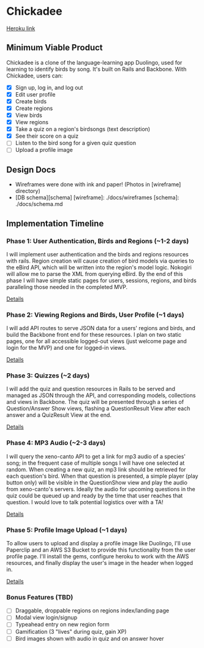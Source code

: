 # Chickadee

[Heroku link][heroku]

[heroku]: https://chickadee.herokuapp.com/

## Minimum Viable Product
Chickadee is a clone of the language-learning app Duolingo, used for learning to identify birds by song. It's built on Rails and Backbone.  With Chickadee, users can:
- [X] Sign up, log in, and log out
- [X] Edit user profile
- [X] Create birds
- [X] Create regions
- [X] View birds
- [X] View regions
- [X] Take a quiz on a region's birdsongs (text description)
- [X] See their score on a quiz
- [ ] Listen to the bird song for a given quiz question
- [ ] Upload a profile image

## Design Docs
* Wireframes were done with ink and paper! (Photos in [wireframe] directory)
* [DB schema][schema]
[wireframe]: ./docs/wireframes
[schema]: ./docs/schema.md

## Implementation Timeline

### Phase 1: User Authentication, Birds and Regions (~1-2 days)
I will implement user authentication and the birds and regions resources with rails. Region creation will cause creation of bird models via queries to the eBird API, which will be written into the region's model logic. Nokogiri will allow me to parse the XML from querying eBird. By the end of this phase I will have simple static pages for users, sessions, regions, and birds paralleling those needed in the completed MVP.

[Details][phase-one]

### Phase 2: Viewing Regions and Birds, User Profile (~1 days)
I will add API routes to serve JSON data for a users' regions and birds, and build the Backbone front end for these resources. I plan on two static pages, one for all accessible logged-out views (just welcome page and login for the MVP) and one for logged-in views.

[Details][phase-two]

### Phase 3: Quizzes (~2 days)
I will add the quiz and question resources in Rails to be served and managed as JSON through the API, and corresponding models, collections and views in Backbone. The quiz will be presented through a series of Question/Answer Show views, flashing a QuestionResult View after each answer and a QuizResult View at the end.

[Details][phase-three]

### Phase 4: MP3 Audio (~2-3 days)
I will query the xeno-canto API to get a link for mp3 audio of a species' song; in the frequent case of multiple songs I will have one selected at random. When creating a new quiz, an mp3 link should be retrieved for each question's bird. When that question is presented, a simple player (play button only) will be visible in the QuestionShow view and play the audio from xeno-canto's servers. Ideally the audio for upcoming questions in the quiz could be queued up and ready by the time that user reaches that question. I would love to talk potential logistics over with a TA!

[Details][phase-four]

### Phase 5: Profile Image Upload (~1 days)
To allow users to upload and display a profile image like Duolingo, I'll use Paperclip and an AWS S3 Bucket to provide this functionality from the user profile page. I'll install the gems, configure heroku to work with the AWS resources, and finally display the user's image in the header when logged in.

[Details][phase-five]

### Bonus Features (TBD)
- [ ] Draggable, droppable regions on regions index/landing page
- [ ] Modal view login/signup
- [ ] Typeahead entry on new region form
- [ ] Gamification (3 "lives" during quiz, gain XP)
- [ ] Bird images shown with audio in quiz and on answer hover

[phase-one]: ./docs/phases/phase1.md
[phase-two]: ./docs/phases/phase2.md
[phase-three]: ./docs/phases/phase3.md
[phase-four]: ./docs/phases/phase4.md
[phase-five]: ./docs/phases/phase5.md
